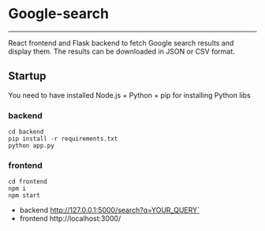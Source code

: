 # Google-search
-------

React frontend and Flask backend to fetch Google search results and display them. The results can be downloaded in JSON or CSV format.


## Startup
You need to have installed Node.js + Python + pip for installing Python libs
### backend
```
cd backend
pip install -r requirements.txt
python app.py
```

### frontend
```
cd frontend
npm i
npm start
```

- backend  http://127.0.0.1:5000/search?q=YOUR_QUERY`
- frontend http://localhost:3000/
